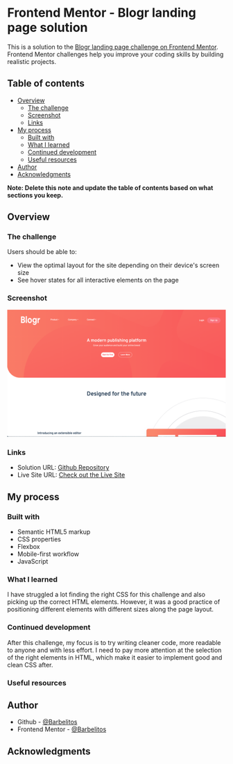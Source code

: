# Frontend Mentor - Blogr landing page solution

This is a solution to the [Blogr landing page challenge on Frontend Mentor](https://www.frontendmentor.io/challenges/blogr-landing-page-EX2RLAApP). Frontend Mentor challenges help you improve your coding skills by building realistic projects.

## Table of contents

- [Overview](#overview)
  - [The challenge](#the-challenge)
  - [Screenshot](#screenshot)
  - [Links](#links)
- [My process](#my-process)
  - [Built with](#built-with)
  - [What I learned](#what-i-learned)
  - [Continued development](#continued-development)
  - [Useful resources](#useful-resources)
- [Author](#author)
- [Acknowledgments](#acknowledgments)

**Note: Delete this note and update the table of contents based on what sections you keep.**

## Overview

### The challenge

Users should be able to:

- View the optimal layout for the site depending on their device's screen size
- See hover states for all interactive elements on the page

### Screenshot

![](./screenshot.jpg)

### Links

- Solution URL: [Github Repository](https://github.com/Barbelitos/FrontEndMentor-BlogrLandingPage)
- Live Site URL: [Check out the Live Site](https://barbelitos.github.io/FrontEndMentor-BlogrLandingPage/)

## My process

### Built with

- Semantic HTML5 markup
- CSS properties
- Flexbox
- Mobile-first workflow
- JavaScript

### What I learned

I have struggled a lot finding the right CSS for this challenge and also picking up the correct HTML elements. However, it was a good practice of positioning different elements with different sizes along the page layout.

### Continued development

After this challenge, my focus is to try writing cleaner code, more readable to anyone and with less effort. I need to pay more attention at the selection of the right elements in HTML, which make it easier to implement good and clean CSS after.

### Useful resources

## Author

- Github - [@Barbelitos](https://github.com/Barbelitos)
- Frontend Mentor - [@Barbelitos](https://www.frontendmentor.io/profile/Barbelitos)

## Acknowledgments
